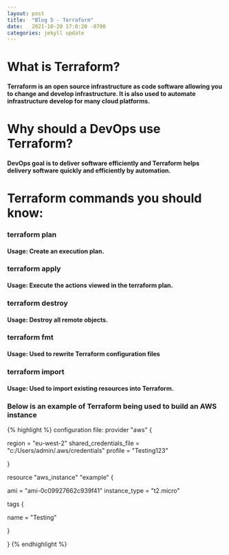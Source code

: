 ```yaml
---
layout: post
title:  "Blog 5 - Terraform"
date:   2021-10-20 17:0:20 -0700
categories: jekyll update
---
```


# **What is Terraform?**
#### Terraform is an open source infrastructure as code software allowing you to change and develop infrastructure. It is also used to automate infrastructure develop for many cloud platforms.

# **Why should a DevOps use Terraform?**
#### DevOps goal is to deliver software efficiently and Terraform helps delivery software quickly and efficiently by automation.

# **Terraform commands you should know:**
### **terraform plan**
#### Usage: Create an execution plan.

### **terraform apply**
#### Usage: Execute the actions viewed in the terraform plan.

### **terraform destroy**
#### Usage: Destroy all remote objects.

### **terraform fmt**
#### Usage: Used to rewrite Terraform configuration files

### **terraform import**
#### Usage: Used to import existing resources into Terraform.

### **Below is an example of Terraform being used to build an AWS instance**
{% highlight %}
configuration file:
provider "aws" {
 
  region   = "eu-west-2"
  shared_credentials_file = "c:/Users/admin/.aws/credentials"
  profile = "Testing123"
 
}
 
resource "aws_instance" "example" {
 
  ami         = "ami-0c09927662c939f41"
  instance_type = "t2.micro"
 
  tags {
 
  name = "Testing"
 
  }
 
}
{% endhighlight %}
